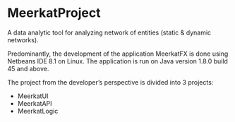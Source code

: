# MeerkatProject
 A data analytic tool for analyzing network of entities (static &amp; dynamic networks). 

Predominantly, the development of the application MeerkatFX is done using Netbeans IDE 8.1 on Linux. The application is run on Java version 1.8.0 build 45 and above. 

The project from the developer’s perspective is divided into 3 projects:
* MeerkatUI
* MeerkatAPI
* MeerkatLogic
